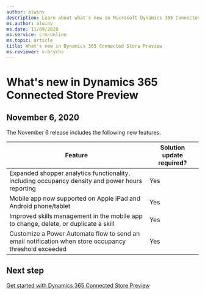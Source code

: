 ```yaml
---
author: alwinv
description: Learn about what's new in Microsoft Dynamics 365 Connected Store Preview
ms.author: alwinv
ms.date: 11/09/2020
ms.service: crm-online
ms.topic: article
title: What's new in Dynamics 365 Connected Store Preview
ms.reviewer: v-brycho
---
```


# What's new in Dynamics 365 Connected Store Preview

## November 6, 2020

The November 6 release includes the following new features.

| Feature | Solution update required? |
|----------------------------------------------------------------------------------------|------|
|Expanded shopper analytics functionality, including occupancy density and power hours reporting|Yes|
|Mobile app now supported on Apple iPad and Android phone/tablet|Yes|
|Improved skills management in the mobile app to change, delete, or duplicate a skill|Yes|
|Customize a Power Automate flow to send an email notification when store occupancy threshold exceeded|Yes|

## Next step

[Get started with Dynamics 365 Connected Store Preview](get-started.md)
